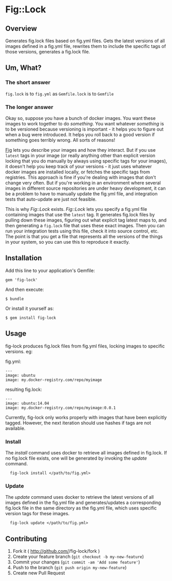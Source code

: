 # Fig::Lock

## Overview

Generates fig.lock files based on fig.yml files.
Gets the latest versions of all images defined in a
fig.yml file, rewrites them to include the specific tags 
of those versions, generates a fig.lock file.

## Um, What?

### The short answer
```fig.lock``` is to ```fig.yml``` as ```Gemfile.lock``` is to ```Gemfile```

### The longer answer

Okay so, suppose you have a bunch of docker images. You want these images to work together to do *something*.
You want whatever *something* is to be versioned because versioning is important - it helps you to figure out when a bug were introduced. It helps you roll back to a good version if something goes terribly wrong. All sorts of reasons!

[Fig](http://orchardup.github.io/fig/index.html) lets you describe your images and how they interact. But if you use ```latest``` tags in your image (or really anything other than explicit version locking that you do manually by always using specific tags for your images), it doesn't help you keep track of your versions - it just uses whatever docker images are installed locally, or fetches the specific tags from registries. This approach is fine if you're dealing with images that don't change very often. But if you're working in an environment where several images in different source repositories are under heavy development, it can be a problem to have to manually update the fig.yml file, and integration tests that auto-update are just not feasible.

This is why *Fig::Lock* exists. *Fig::Lock* lets you specify a fig.yml file containing images that use the ```latest``` tag. It generates fig.lock files by pulling down these images, figuring out what explicit tag latest maps to, and then generating a ```fig.lock``` file that uses these exact images. Then you can run your integration tests using this file, check it into source control, etc. The point is that you get a file that represents all the versions of the things in your system, so you can use this to reproduce it exactly.

## Installation

Add this line to your application's Gemfile:

    gem 'fig-lock'

And then execute:

    $ bundle

Or install it yourself as:

    $ gem install fig-lock

## Usage

fig-lock produces fig.lock files from fig.yml files, locking images to specific versions.
eg:

fig.yml:
```
---
image: ubuntu
image: my.docker-registry.com/repo/myimage
```

resulting fig.lock:
```
---
image: ubuntu:14.04
image: my.docker-registry.com/repo/myimage:0.0.1
```

Currently, fig-lock only works properly with images that have been explicitly tagged. However, the next 
iteration should use hashes if tags are not available.

### Install
The *install* command uses docker to retrieve all images
defined in fig.lock. If no fig.lock file exists, one will
be generated by invoking the *update* command.
```
  fig-lock install </path/to/fig.yml>
```

### Update
The *update* command uses docker to retrieve the latest versions
of all images defined in the fig.yml file and generates/updates
a corresponding fig.lock file in the same directory as the fig.yml file,
which uses specific version tags for these images.
```
  fig-lock update </path/to/fig.yml>
```

## Contributing

1. Fork it ( http://github.com/<my-github-username>/fig-lock/fork )
2. Create your feature branch (`git checkout -b my-new-feature`)
3. Commit your changes (`git commit -am 'Add some feature'`)
4. Push to the branch (`git push origin my-new-feature`)
5. Create new Pull Request
